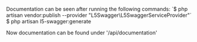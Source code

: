 Documentation can be seen after running the following commands:
´$ php artisan vendor:publish --provider "L5Swagger\L5SwaggerServiceProvider"´
$ php artisan l5-swagger:generate

Now documentation can be found under '/api/documentation'
